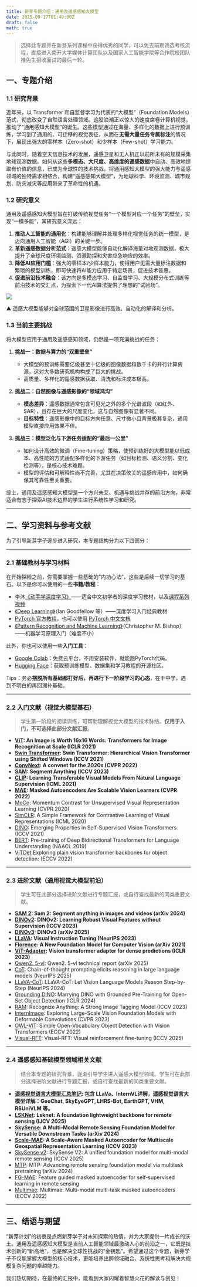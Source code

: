 ```yaml
---
title: 新芽专题介绍：通用及遥感感知大模型
date: 2025-09-17T01:40:00Z
draft: false
math: true
---
```


> 选择此专题并在新芽系列课程中获得优秀的同学，可以免去前期筛选考核流程，直接进入南开大学媒体计算团队以及国家人工智能学院等合作院校团队推免生招收面试的最后一轮。

## 一、专题介绍

### 1.1 研究背景

近年来，以 Transformer 和自监督学习为代表的“大模型”（Foundation Models）范式，彻底改变了自然语言处理领域。这股浪潮正以惊人的速度席卷计算机视觉，推动了“通用感知大模型”的诞生。这些模型通过在海量、多样化的数据上进行预训练，学习到了通用的、可迁移的视觉表征，从而在**无需大量任务专属标注**的情况下，展现出强大的零样本（Zero-shot）和少样本（Few-shot）学习能力。

与此同时，随着空天信息技术的发展，遥感卫星和无人机正以前所未有的规模采集地球观测数据。如何从这些**多模态、大尺度、高维度的遥感数据**中自动、高效地提取有价值的信息，已成为全球性的技术挑战。将通用感知大模型的强大能力与遥感领域的独特需求相结合，构建“遥感感知大模型”，为地球科学、环境监测、城市规划、防灾减灾等应用带来了革命性的机遇。

### 1.2 研究意义

通用及遥感感知大模型旨在打破传统视觉任务“一个模型对应一个任务”的壁垒，实现“一模多能”，其研究意义深远：

1.  **推动人工智能的通用化**：构建能够理解并处理多样化视觉任务的统一模型，是迈向通用人工智能（AGI）的关键一步。
2.  **革新遥感数据分析范式**：遥感大模型能够自动化解译海量对地观测数据，极大提升了全球尺度环境监测、资源勘探和灾害应急响应的效率。
3.  **降低AI应用门槛**：强大的零样本/少样本能力，使得用户无需大量标注数据和繁琐的模型训练，即可快速将AI能力应用于特定场景，促进技术普惠。
4.  **促进前沿技术融合**：该方向是多模态学习、自监督学习、大规模分布式训练等前沿技术的交汇点，为探索下一代AI算法提供了理想的“试验场”。

![](https://imgtu.com/uploads/gdwi9xld/00002.png)

▲ 遥感大模型能够对全球范围的卫星影像进行高效、自动化的解译和分析。

### 1.3 当前主要挑战

将大模型应用于通用及遥感感知领域，仍然是一项充满挑战的任务：

1.  **挑战一：数据与算力的“双重壁垒”**
    * 大模型的预训练需要亿级甚至十亿级的图像数据和数千卡的并行计算资源，这对大多数研究机构构成了巨大的挑战。
    * 高质量、多样化的遥感数据获取、清洗和标注成本极高。

2.  **挑战二：自然图像与遥感影像的“领域鸿沟”**
    * **模态差异**：遥感数据通常包含可见光之外的多个光谱波段（如红外、SAR），且存在巨大的尺度变化，这与自然图像有显著不同。
    * **目标特性**：遥感影像中的目标方向任意、尺寸微小且背景极其复杂，通用模型直接应用效果不佳。

3.  **挑战三：模型泛化与下游任务适配的“最后一公里”**
    * 如何设计高效的微调（Fine-tuning）策略，使预训练好的大模型能以低成本、高性能的方式适配多样化的下游任务（如目标检测、语义分割、变化检测等），是核心技术难题。
    * 模型的评估和可解释性尚不完善，尤其在决策攸关的遥感应用中，如何确保其可靠性至关重要。

综上，通用及遥感感知大模型是一个方兴未艾、机遇与挑战并存的前沿方向，非常适合有志于探索AI技术边界的学生进行系统性学习和研究。

***

## 二、学习资料与参考文献

为了引导新芽学子逐步进入研究，本专题结构分为以下四部分：

***

### 2.1 基础教材与学习材料

在开始探险之前，你需要掌握一些基础的“内功心法”，这些是后续一切学习的基石。以下是你可以使用的一些**书籍/教程**：

* 李沐[《动手学深度学习》](https://zh.d2l.ai/)——适合中文初学者的深度学习教材，以及[课程系列视频](https://space.bilibili.com/1567748478/lists/358497?type=series)
* [《Deep Learning》](https://www.deeplearningbook.org/)（Ian Goodfellow 等）——深度学习入门经典教材
* [PyTorch 官方教程](https://pytorch.org/tutorials)，也可以使用 [PyTorch 中文文档](https://pytorch-cn.readthedocs.io/zh/latest/)
* [《Pattern Recognition and Machine Learning》](https://www.microsoft.com/en-us/research/wp-content/uploads/2006/01/Bishop-Pattern-Recognition-and-Machine-Learning-2006.pdf)（Christopher M. Bishop）——机器学习原理入门（难度不小）

此外，你也可以使用一些**入门工具**：

* [Google Colab](https://colab.research.google.com/)：免费云平台，不用安装软件，就能跑PyTorch代码。
* [Hugging Face](https://huggingface.co/)：获取预训练模型、数据集和学习教程的开源社区。

Tips：务必**摆脱所有基础都打好后，再进行下一阶段学习的心态**，在干中学，遇到不明白的再回溯补基础。

***

### 2.2 入门文献（视觉大模型基石）

> 学生第一阶段的阅读训练，可帮助理解视觉大模型的技术脉络。**仅用于入门，不可选择此部分文献汇报**。

* **[ViT](https://arxiv.org/pdf/2010.11929): An Image is Worth 16x16 Words: Transformers for Image Recognition at Scale (ICLR 2021)**
* **[Swin Transformer](https://arxiv.org/pdf/2103.14030): Swin Transformer: Hierarchical Vision Transformer using Shifted Windows (ICCV 2021)**
* **[ConvNext](https://openaccess.thecvf.com/content/CVPR2022/papers/Liu_A_ConvNet_for_the_2020s_CVPR_2022_paper.pdf): A convnet for the 2020s (CVPR 2022)**
* **[SAM](https://arxiv.org/pdf/2304.02643): Segment Anything (ICCV 2023)**
* **[CLIP](https://arxiv.org/pdf/2103.00020): Learning Transferable Visual Models From Natural Language Supervision (ICML 2021)**
* **[MAE](https://arxiv.org/pdf/2111.06377): Masked Autoencoders Are Scalable Vision Learners (CVPR 2022)**
* [MoCo](https://arxiv.org/pdf/1911.05722): Momentum Contrast for Unsupervised Visual Representation Learning (CVPR 2020)
* [SimCLR](https://arxiv.org/pdf/2002.05709): A Simple Framework for Contrastive Learning of Visual Representations (ICML 2020)
* [DINO](https://arxiv.org/pdf/2104.14294): Emerging Properties in Self-Supervised Vision Transformers (ICCV 2021)
* [BERT](https://arxiv.org/pdf/1810.04805): Pre-training of Deep Bidirectional Transformers for Language Understanding (NAACL 2019)
* [ViTDet](https://arxiv.org/pdf/2203.16527):Exploring plain vision transformer backbones for object detection: (ECCV 2022)

***

### 2.3 进阶文献（通用视觉大模型前沿）

> 学生可在此部分选择进阶文献进行专题汇报，或自行查找最新的同类重要文献。

* **[SAM 2](https://arxiv.org/pdf/2408.00714): Sam 2: Segment anything in images and videos (arXiv 2024)**
* **[DINOv2](https://arxiv.org/pdf/2304.07193): DINOv2: Learning Robust Visual Features without Supervision (ICCV 2023)**
* **[DINOv3](https://arxiv.org/pdf/2508.10104): DINOv3 (arXiv 2025)**
* **[LLaVA](https://arxiv.org/pdf/2304.08485): Visual Instruction Tuning (NeurIPS 2023)**
* **[Florence](https://arxiv.org/pdf/2111.11432): A New Foundation Model for Computer Vision (arXiv 2021)**
* **[ViT-Adapter](https://arxiv.org/pdf/2205.08534): Vision transformer adapter for dense predictions (ICLR 2023)**
* [Qwen2. 5-vl](https://arxiv.org/pdf/2502.13923): Qwen2. 5-vl technical report (arXiv 2025)
* [CoT](https://proceedings.neurips.cc/paper_files/paper/2022/file/9d5609613524ecf4f15af0f7b31abca4-Paper-Conference.pdf): Chain-of-thought prompting elicits reasoning in large language models (NeurIPS 2025)
* [LLaVA-CoT](https://arxiv.org/pdf/2411.10440): LLaVA-CoT: Let Vision Language Models Reason Step-by-Step (NeurIPS 2024)
* [Grounding DINO](https://arxiv.org/pdf/2303.05499): Marrying DINO with Grounded Pre-Training for Open-Set Object Detection (ICLR 2024)
* [RAM](https://arxiv.org/pdf/2306.03514): Recognize Anything: A Strong Image Tagging Model (ICCV 2023)
* [InternImage](https://arxiv.org/pdf/2211.05778): Exploring Large-Scale Vision Foundation Models with Deformable Convolutions (CVPR 2023)
* [OWL-ViT](https://arxiv.org/pdf/2205.06230): Simple Open-Vocabulary Object Detection with Vision Transformers (ECCV 2022)
* [Visual-RFT](https://arxiv.org/pdf/2503.01785): Visual-RFT: Visual reinforcement fine-tuning (ICCV 2025)

***

### 2.4 遥感感知基础模型领域相关文献

> 结合本专题的研究背景，逐渐引导学生进入遥感大模型领域。学生可在此部分选择进阶文献进行专题汇报，或自行查找最新的同类重要文献。

* **[遥感视觉语言大模型汇总笔记](https://nankai.feishu.cn/wiki/UMG2w1du3igh2XkQrQyc4lc9nsb?from=from_copylink): 包含 LLaVa、InternVL详解，遥感视觉语言大模型详解：GeoChat, SkyEyeGPT, LHRS-Bot, EarthGPT, VHM, RSUniVLM 等。**
* **[LSKNet](https://arxiv.org/pdf/2403.11735): Lsknet: A foundation lightweight backbone for remote sensing (IJCV 2025)**
* **[SkySense](https://arxiv.org/pdf/2402.06454): A Multi-Modal Remote Sensing Foundation Model for Versatile Downstream Tasks (arXiv 2024)**
* **[Scale-MAE](https://arxiv.org/pdf/2306.13025): A Scale-Aware Masked Autoencoder for Multiscale Geospatial Representation Learning (ICCV 2023)**
* [SkySense v2](https://arxiv.org/pdf/2507.13812): SkySense V2: A unified foundation model for multi-modal remote sensing (ICCV 2025)
* [MTP](https://ieeexplore.ieee.org/iel8/4609443/4609444/10547536.pdf): MTP: Advancing remote sensing foundation model via multitask pretraining (arXiv 2024)
* [FG-MAE](https://ieeexplore.ieee.org/iel8/4609443/4609444/10766851.pdf): Feature guided masked autoencoder for self-supervised learning in remote sensing 
* [Multimae](https://arxiv.org/pdf/2204.01678): Multimae: Multi-modal multi-task masked autoencoders (ECCV 2022)

***

## 三、结语与期望

“新芽计划”的初衷是点燃新芽学子对未知探索的热情，并为大家提供一片成长的沃土。通用及遥感感知大模型是当前人工智能领域最激动人心的前沿之一，它既是技术创新的“新高地”，也是解决全球性挑战的“金钥匙”。希望通过这个专题，新芽学子不仅能掌握大模型的核心技术，更能培养出跨领域融合、系统性思考和解决大规模复杂问题的卓越能力。

我们热切期待，在最终的汇报中，能看到大家闪耀着智慧火花的解读与创见！